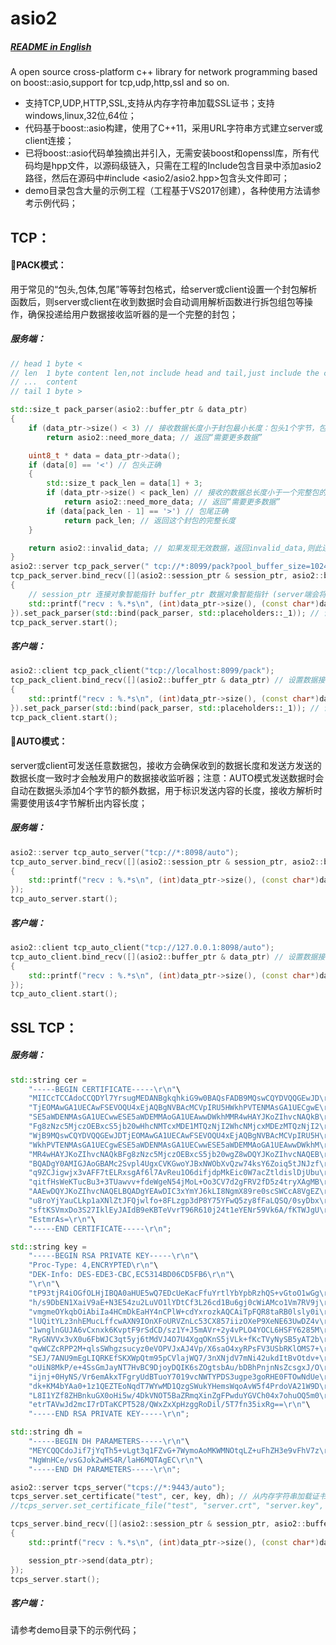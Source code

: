 # asio2
##### [README in English](https://github.com/zhllxt/asio2/blob/master/README.en.md) 
A open source cross-platform c++ library for network programming based on boost::asio,support for tcp,udp,http,ssl and so on.

* 支持TCP,UDP,HTTP,SSL,支持从内存字符串加载SSL证书；支持windows,linux,32位,64位；
* 代码基于boost::asio构建，使用了C++11，采用URL字符串方式建立server或client连接；
* 已将boost::asio代码单独摘出并引入，无需安装boost和openssl库，所有代码均是hpp文件，以源码级链入，只需在工程的Include包含目录中添加asio2路径，然后在源码中#include <asio2/asio2.hpp>包含头文件即可；
* demo目录包含大量的示例工程（工程基于VS2017创建），各种使用方法请参考示例代码；

## TCP：
#### :small_orange_diamond:PACK模式：
用于常见的“包头,包体,包尾”等等封包格式，给server或client设置一个封包解析函数后，则server或client在收到数据时会自动调用解析函数进行拆包组包等操作，确保投递给用户数据接收监听器的是一个完整的封包；
##### 服务端：
```c++
// head 1 byte <
// len  1 byte content len,not include head and tail,just include the content len
// ...  content
// tail 1 byte >

std::size_t pack_parser(asio2::buffer_ptr & data_ptr)
{
	if (data_ptr->size() < 3) // 接收数据长度小于封包最小长度：包头1个字节，包体长度1个字节，包尾1个字节
		return asio2::need_more_data; // 返回“需要更多数据”

	uint8_t * data = data_ptr->data();
	if (data[0] == '<') // 包头正确
	{
		std::size_t pack_len = data[1] + 3;
		if (data_ptr->size() < pack_len) // 接收的数据总长度小于一个完整包的长度
			return asio2::need_more_data; // 返回“需要更多数据”
		if (data[pack_len - 1] == '>') // 包尾正确
			return pack_len; // 返回这个封包的完整长度
	}

	return asio2::invalid_data; // 如果发现无效数据，返回invalid_data,则此连接会被断开
}
asio2::server tcp_pack_server(" tcp://*:8099/pack?pool_buffer_size=1024");
tcp_pack_server.bind_recv([](asio2::session_ptr & session_ptr, asio2::buffer_ptr & data_ptr) // 设置数据接收监听器
{
	// session_ptr 连接对象智能指针 buffer_ptr 数据对象智能指针 (server端会将连接对象和通信数据一起通知给监听器)
	std::printf("recv : %.*s\n", (int)data_ptr->size(), (const char*)data_ptr->data());
}).set_pack_parser(std::bind(pack_parser, std::placeholders::_1)); // 设置封包格式解析器
tcp_pack_server.start();
```
##### 客户端：
```c++
asio2::client tcp_pack_client("tcp://localhost:8099/pack");
tcp_pack_client.bind_recv([](asio2::buffer_ptr & data_ptr) // 设置数据接收监听器
{
	std::printf("recv : %.*s\n", (int)data_ptr->size(), (const char*)data_ptr->data());
}).set_pack_parser(std::bind(pack_parser, std::placeholders::_1)); // 设置封包格式解析器
tcp_pack_client.start();
```
#### :small_orange_diamond:AUTO模式：
server或client可发送任意数据包，接收方会确保收到的数据长度和发送方发送的数据长度一致时才会触发用户的数据接收监听器；注意：AUTO模式发送数据时会自动在数据头添加4个字节的额外数据，用于标识发送内容的长度，接收方解析时需要使用该4字节解析出内容长度；
##### 服务端：
```c++
asio2::server tcp_auto_server("tcp://*:8098/auto");
tcp_auto_server.bind_recv([](asio2::session_ptr & session_ptr, asio2::buffer_ptr & data_ptr)
{
	std::printf("recv : %.*s\n", (int)data_ptr->size(), (const char*)data_ptr->data());
});
tcp_auto_server.start();
```
##### 客户端：
```c++
asio2::client tcp_auto_client("tcp://127.0.0.1:8098/auto");
tcp_auto_client.bind_recv([](asio2::buffer_ptr & data_ptr) // 设置数据接收监听器
{
	std::printf("recv : %.*s\n", (int)data_ptr->size(), (const char*)data_ptr->data());
});
tcp_auto_client.start();
```
## SSL TCP：
##### 服务端：
```c++
std::string cer =
	"-----BEGIN CERTIFICATE-----\r\n"\
	"MIICcTCCAdoCCQDYl7YrsugMEDANBgkqhkiG9w0BAQsFADB9MQswCQYDVQQGEwJD\r\n"\
	"TjEOMAwGA1UECAwFSEVOQU4xEjAQBgNVBAcMCVpIRU5HWkhPVTENMAsGA1UECgwE\r\n"\
	"SE5aWDENMAsGA1UECwwESE5aWDEMMAoGA1UEAwwDWkhMMR4wHAYJKoZIhvcNAQkB\r\n"\
	"Fg8zNzc5MjczOEBxcS5jb20wHhcNMTcxMDE1MTQzNjI2WhcNMjcxMDEzMTQzNjI2\r\n"\
	"WjB9MQswCQYDVQQGEwJDTjEOMAwGA1UECAwFSEVOQU4xEjAQBgNVBAcMCVpIRU5H\r\n"\
	"WkhPVTENMAsGA1UECgwESE5aWDENMAsGA1UECwwESE5aWDEMMAoGA1UEAwwDWkhM\r\n"\
	"MR4wHAYJKoZIhvcNAQkBFg8zNzc5MjczOEBxcS5jb20wgZ8wDQYJKoZIhvcNAQEB\r\n"\
	"BQADgY0AMIGJAoGBAMc2Svpl4UgxCVKGwoYJBxNWObXvQzw74ksY6Zoiq5tJNJzf\r\n"\
	"q9ZCJigwjx3vAFF7tELRxsgAf6l7AvReu1O6difjdpMkEic0W7acZtldislDjUbu\r\n"\
	"qitfHsWeKTucBu3+3TUawvv+fdeWgeN54jMoL+Oo3CV7d2gFRV2fD5z4tryXAgMB\r\n"\
	"AAEwDQYJKoZIhvcNAQELBQADgYEAwDIC3xYmYJ6kLI8NgmX89re0scSWCcA8VgEZ\r\n"\
	"u8roYjYauCLkp1aXNlZtJFQjwlfo+8FLzgp3dP8Y75YFwQ5zy8fFaLQSQ/0syDbx\r\n"\
	"sftKSVmxDo3S27IklEyJAIdB9eKBTeVvrT96R610j24t1eYENr59Vk6A/fKTWJgU\r\n"\
	"EstmrAs=\r\n"\
	"-----END CERTIFICATE-----\r\n";

std::string key =
	"-----BEGIN RSA PRIVATE KEY-----\r\n"\
	"Proc-Type: 4,ENCRYPTED\r\n"\
	"DEK-Info: DES-EDE3-CBC,EC5314BD06CD5FB6\r\n"\
	"\r\n"\
	"tP93tjR4iOGfOLHjIBQA0aHUE5wQ7EDcUeKacFfuYrtlYbYpbRzhQS+vGtoO1wGg\r\n"\
	"h/s9DbEN1XaiV9aE+N3E54zu2LuVO1lYDtCf3L26cd1Bu6gj0cWiAMco1Vm7RV9j\r\n"\
	"vmgmeOYkqbOiAbiIa4HCmDkEaHY4nCPlW+cdYxrozkAQCAiTpFQR8taRB0lsly0i\r\n"\
	"lUQitYLz3nhEMucLffcwAXN9IOnXFoURVZnLc53CX857iizOXeP9XeNE63UwDZ4v\r\n"\
	"1wnglnGUJA6vCxnxk6KvptF9rSdCD/sz1Y+J5mAVr+2y4vPLO4YOCL6HSFY6285M\r\n"\
	"RyGNVVx3vX0u6FbWJC3qt5yj6tMdVJ4O7U4XgqOKnS5jVLk+fKcTVyNySB5yAT2b\r\n"\
	"qwWCZcRPP2M+qlsSWhgzsucyz0eVOPVJxAJ4Vp/X6saO4xyRPsFV3USbRKlOMS7+\r\n"\
	"SEJ/7ANU9mEgLIQRKEfSKXWpQtm95pCVlajWQ7/3nXNjdV7mNi42ukdItBvOtdv+\r\n"\
	"oUiN8MkP/e+4SsGmJayNT7HvBC9DjoyDQIK6sZOgtsbAu/bDBhPnjnNsZcsgxJ/O\r\n"\
	"ijnj+0HyNS/Vr6emAkxTFgryUdBTuoY7019vcNWTYPDS3ugpe3goRHE0FTOwNdUe\r\n"\
	"dk+KM4bYAa0+1z1QEZTEoNqdT7WYwMD1QzgSWukYHemsWqoAvW5f4PrdoVA21W9D\r\n"\
	"L8I1YZf8ZHBnkuGX0oHi5w/4DkVNOT5BaZRmqXinZgFPwduYGVCh04x7ohuOQ5m0\r\n"\
	"etrTAVwJd2mcI7rDTaKCPT528/QWxZxXpHzggRoDil/5T7fn35ixRg==\r\n"\
	"-----END RSA PRIVATE KEY-----\r\n";

std::string dh =
	"-----BEGIN DH PARAMETERS-----\r\n"\
	"MEYCQQCdoJif7jYqTh5+vLgt3q1FZvG+7WymoAoMKWMNOtqLZ+uFhZH3e9vFhV7z\r\n"\
	"NgWnHCe/vsGJok2wHS4R/laH6MQTAgEC\r\n"\
	"-----END DH PARAMETERS-----\r\n";

asio2::server tcps_server("tcps://*:9443/auto");
tcps_server.set_certificate("test", cer, key, dh); // 从内存字符串加载证书
//tcps_server.set_certificate_file("test", "server.crt", "server.key", "dh512.pem"); // 从文件加载证书

tcps_server.bind_recv([](asio2::session_ptr & session_ptr, asio2::buffer_ptr & data_ptr)
{
	std::printf("recv : %.*s\n", (int)data_ptr->size(), (const char*)data_ptr->data());

	session_ptr->send(data_ptr);
});
tcps_server.start();
```
##### 客户端：
请参考demo目录下的示例代码；
